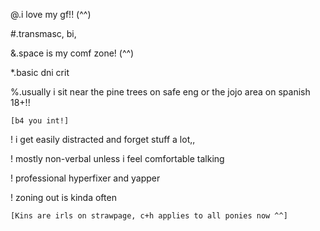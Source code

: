 @.i love my gf!! (^^)

#.transmasc, bi,

&.space is my comf zone! (^^)

*.basic dni crit

%.usually i sit near the pine trees on safe eng or the jojo area on spanish 18+!!

`[b4 you int!]`

! i get easily distracted and forget stuff a lot,,

! mostly non-verbal unless i feel comfortable talking

! professional hyperfixer and yapper

! zoning out is kinda often

`[Kins are irls on strawpage, c+h applies to all ponies now ^^]`
